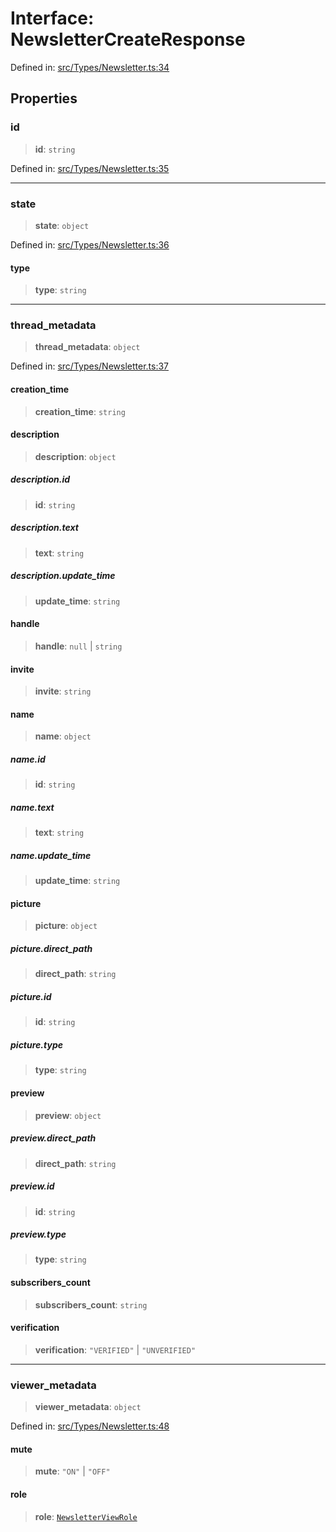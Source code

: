 # Interface: NewsletterCreateResponse

Defined in: [src/Types/Newsletter.ts:34](https://github.com/Fokusdotid/bail/blob/c270ba4454f95d50cec87a9d90b03360fac7058e/src/Types/Newsletter.ts#L34)

## Properties

### id

> **id**: `string`

Defined in: [src/Types/Newsletter.ts:35](https://github.com/Fokusdotid/bail/blob/c270ba4454f95d50cec87a9d90b03360fac7058e/src/Types/Newsletter.ts#L35)

***

### state

> **state**: `object`

Defined in: [src/Types/Newsletter.ts:36](https://github.com/Fokusdotid/bail/blob/c270ba4454f95d50cec87a9d90b03360fac7058e/src/Types/Newsletter.ts#L36)

#### type

> **type**: `string`

***

### thread\_metadata

> **thread\_metadata**: `object`

Defined in: [src/Types/Newsletter.ts:37](https://github.com/Fokusdotid/bail/blob/c270ba4454f95d50cec87a9d90b03360fac7058e/src/Types/Newsletter.ts#L37)

#### creation\_time

> **creation\_time**: `string`

#### description

> **description**: `object`

##### description.id

> **id**: `string`

##### description.text

> **text**: `string`

##### description.update\_time

> **update\_time**: `string`

#### handle

> **handle**: `null` \| `string`

#### invite

> **invite**: `string`

#### name

> **name**: `object`

##### name.id

> **id**: `string`

##### name.text

> **text**: `string`

##### name.update\_time

> **update\_time**: `string`

#### picture

> **picture**: `object`

##### picture.direct\_path

> **direct\_path**: `string`

##### picture.id

> **id**: `string`

##### picture.type

> **type**: `string`

#### preview

> **preview**: `object`

##### preview.direct\_path

> **direct\_path**: `string`

##### preview.id

> **id**: `string`

##### preview.type

> **type**: `string`

#### subscribers\_count

> **subscribers\_count**: `string`

#### verification

> **verification**: `"VERIFIED"` \| `"UNVERIFIED"`

***

### viewer\_metadata

> **viewer\_metadata**: `object`

Defined in: [src/Types/Newsletter.ts:48](https://github.com/Fokusdotid/bail/blob/c270ba4454f95d50cec87a9d90b03360fac7058e/src/Types/Newsletter.ts#L48)

#### mute

> **mute**: `"ON"` \| `"OFF"`

#### role

> **role**: [`NewsletterViewRole`](../type-aliases/NewsletterViewRole.md)
